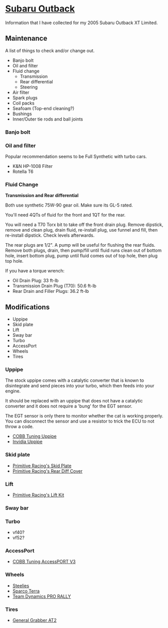 # [Subaru Outback](/subaru)

Information that I have collected for my 2005 Subaru Outback XT Limited.

## Maintenance

A list of things to check and/or change out.

* Banjo bolt
* Oil and filter
* Fluid change
    * Transmission
    * Rear differential
    * Steering
* Air filter
* Spark plugs
* Coil packs
* Seafoam (Top-end cleaning?)
* Bushings
* Inner/Outer tie rods and ball joints 

### Banjo bolt
### Oil and filter

Popular recommendation seems to be Full Synthetic with turbo cars.

* K&N HP-1008 Filter
* Rotella T6

### Fluid Change

**Transmission and Rear differential**

Both use synthetic 75W-90 gear oil. Make sure its GL-5 rated.

You'll need 4QTs of fluid for the front and 1QT for the rear.

You will need a T70 Torx bit to take off the front drain plug. Remove dipstick,
remove and clean plug, drain fluid, re-install plug, use funnel and fill, then
re-install dipstick. Check levels afterwards.

The rear plugs are 1/2". A pump will be useful for flushing the rear fluids.
Remove both plugs, drain, then pump/fill until fluid runs clean out of bottom
hole, insert bottom plug, pump until fluid comes out of top hole, then plug top hole. 

If you have a torque wrench:
* Oil Drain Plug: 33 ft-lb
* Transmission Drain Plug (T70): 50.6 ft-lb
* Rear Drain and Filler Plugs: 36.2 ft-lb

## Modifications

* Uppipe
* Skid plate
* Lift
* Sway bar
* Turbo
* AccessPort
* Wheels
* Tires

### Uppipe
The stock uppipe comes with a catalytic converter that is known to disintegrate
and send pieces into your turbo, which then feeds into your engine.

It should be replaced with an uppipe that does not have a catalytic converter
and it does not require a 'bung' for the EGT sensor.

The EGT sensor is only there to monitor whether the cat is working properly. You
can disconnect the sensor and use a resistor to trick the ECU to not throw a code.

* [COBB Tuning Uppipe][]
* [Invidia Uppipe][]

### Skid plate
* [Primitive Racing's Skid Plate][]
* [Primitive Racing's Rear Diff Cover][]

### Lift
* [Primitive Racing's Lift Kit][]

### Sway bar
### Turbo
* vf40?
* vf52?

### AccessPort
* [COBB Tuning AccessPORT V3][]

### Wheels
* [Steelies][]
* [Sparco Terra][]
* [Team Dynamics PRO RALLY][]

### Tires
* [General Grabber AT2][]

[COBB Tuning Uppipe]: http://www.rallysportdirect.com/fits/2005-subaru-outback-xt-2-5/turbo-uppipes/cob-512252-cobb-tuning-uppipe
[Invidia Uppipe]: http://www.rallysportdirect.com/fits/2005-subaru-outback-xt-2-5/turbo-uppipes/inv-hs02sw1upp-invidia-uppipe
[COBB Tuning AccessPORT V3]: http://www.rallysportdirect.com/fits/2005-subaru-outback-xt-2-5/plug-and-play-engine-management/cob-ap3-sub-002-cobb-tuning-accessport-v3
[Primitive Racing's Lift Kit]: http://get-primitive.com/suspension-lift-kits/342-product.html
[Primitive Racing's Skid Plate]: http://get-primitive.com/protection-skidplates/95-front-skid-plate-2002-2007-wrxsti.html
[Steelies]: https://www.tirerack.com/wheels/WheelCloseUpServlet?target=runSteel&initialPartNumber=X66024&wheelMake=New&wheelModel=Steel+Wheel&wheelFinish=Black+Painted&showRear=no&autoMake=Subaru&autoModel=Outback+Wagon+2.5+XT&autoYear=2005&autoModClar=Limited
[Sparco Terra]: http://get-primitive.com/wheels-rally-race-street/438-team-dyn-15x7-5x100-matte-blk.html
[Primitive Racing's Rear Diff Cover]: http://get-primitive.com/protection-skidplates/153-rear-differential-cover-aluminum.html
[Team Dynamics PRO RALLY]: http://get-primitive.com/wheels-rally-race-street/29-team-dyn-15x7-5x100-matte-blk.html
[General Grabber AT2]: http://www.tirerack.com/tires/tires.jsp?tireMake=General&tireModel=Grabber+AT+2
